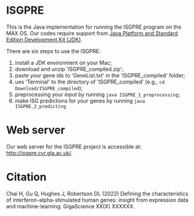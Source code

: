 # ISGPRE
This is the Java implementation for running the ISGPRE program on the MAX OS. 
Our codes require support from [Java Platform and Standard Edition Development Kit (JDK)](https://www.oracle.com/java/technologies/downloads/#jdk17-mac).

There are six steps to use the ISGPRE:

1) install a JDK environment on your Mac;
2) download and unzip 'ISGPRE_compiled.zip';
3) paste your gene ids to 'GeneList.txt' in the 'ISGPRE_compiled' folder;
4) ues 'Terminal' to the directory of 'ISGPRE_compiled' (e.g., `cd Download/ISGPRE_compiled`);
5) preprocessing your input by running `java ISGPRE_1_preprocessing`;
6) make ISG predictions for your genes by running `java ISGPRE_2_predicting`


# Web server
Our web server for the ISGPRE project is accessible at: http://isgpre.cvr.gla.ac.uk/.

# Citation
Chai H, Gu Q, Hughes J, Robertson DL (2022) Defining the characteristics of interferon-alpha-stimulated human genes: insight from expression data and machine-learning. GigaScience XX(X) XXXXXX.
